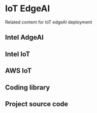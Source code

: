 # IoT EdgeAI
Related content for IoT edgeAI deployment
## Intel AdgeAI
## Intel IoT
## AWS IoT
## Coding library
## Project source code
